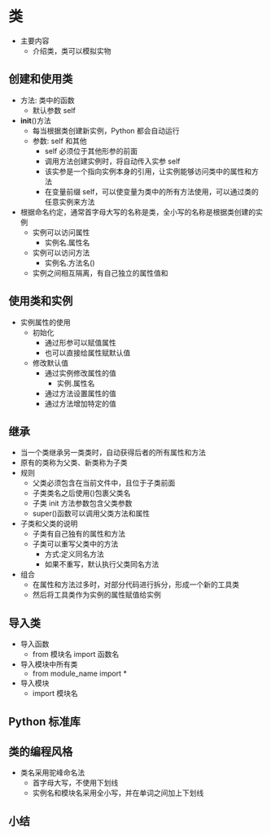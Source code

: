 # 类

- 主要内容
  - 介绍类，类可以模拟实物

## 创建和使用类

- 方法: 类中的函数
  - 默认参数 self
- **init**()方法
  - 每当根据类创建新实例，Python 都会自动运行
  - 参数: self 和其他
    - self 必须位于其他形参的前面
    - 调用方法创建实例时，将自动传入实参 self
    - 该实参是一个指向实例本身的引用，让实例能够访问类中的属性和方法
    - 在变量前缀 self，可以使变量为类中的所有方法使用，可以通过类的任意实例来方法
- 根据命名约定，通常首字母大写的名称是类，全小写的名称是根据类创建的实例
  - 实例可以访问属性
    - 实例名.属性名
  - 实例可以访问方法
    - 实例名.方法名()
  - 实例之间相互隔离，有自己独立的属性值和

## 使用类和实例

- 实例属性的使用
  - 初始化
    - 通过形参可以赋值属性
    - 也可以直接给属性赋默认值
  - 修改默认值
    - 通过实例修改属性的值
      - 实例.属性名
    - 通过方法设置属性的值
    - 通过方法增加特定的值

## 继承

- 当一个类继承另一类类时，自动获得后者的所有属性和方法
- 原有的类称为父类、新类称为子类
- 规则
  - 父类必须包含在当前文件中，且位于子类前面
  - 子类类名之后使用()包裹父类名
  - 子类 init 方法参数包含父类参数
  - super()函数可以调用父类方法和属性
- 子类和父类的说明
  - 子类有自己独有的属性和方法
  - 子类可以重写父类中的方法
    - 方式:定义同名方法
    - 如果不重写，默认执行父类同名方法
- 组合
  - 在属性和方法过多时，对部分代码进行拆分，形成一个新的工具类
  - 然后将工具类作为实例的属性赋值给实例

## 导入类

- 导入函数
  - from 模块名 import 函数名
- 导入模块中所有类
  - from module_name import \*
- 导入模块
  - import 模块名

## Python 标准库

## 类的编程风格

- 类名采用驼峰命名法
  - 首字母大写，不使用下划线
  - 实例名和模块名采用全小写，并在单词之间加上下划线

## 小结

